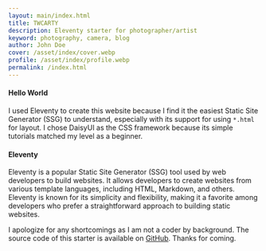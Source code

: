 ```yaml
---
layout: main/index.html
title: TWCARTY
description: Eleventy starter for photographer/artist
keyword: photography, camera, blog
author: John Doe
cover: /asset/index/cover.webp
profile: /asset/index/profile.webp
permalink: /index.html
---
```


#### Hello World
I used Eleventy to create this website because I find it the easiest Static Site Generator (SSG) to understand, especially with its support for using `*.html` for layout. I chose DaisyUI as the CSS framework because its simple tutorials matched my level as a beginner. 

#### Eleventy
Eleventy is a popular Static Site Generator (SSG) tool used by web developers to build websites. It allows developers to create websites from various template languages, including HTML, Markdown, and others. Eleventy is known for its simplicity and flexibility, making it a favorite among developers who prefer a straightforward approach to building static websites.

I apologize for any shortcomings as I am not a coder by background. The source code of this starter is available on [GitHub](https://github.com/sira313/twcarty). Thanks for coming.
